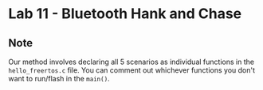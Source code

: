 # Lab 11 - Bluetooth Hank and Chase

## **Note**
Our method involves declaring all 5 scenarios as individual functions in the `hello_freertos.c` file. You can comment out whichever functions you don't want to run/flash in the `main()`.